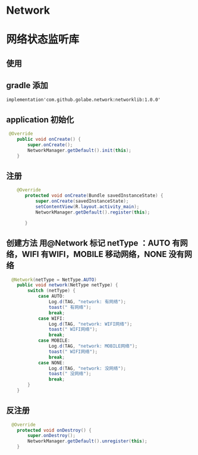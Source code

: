 # Network
# 网络状态监听库
## 使用
## gradle 添加
```xml
implementation'com.github.golabe.network:networklib:1.0.0'
```

## application  初始化
```java
 @Override
    public void onCreate() {
        super.onCreate();
        NetworkManager.getDefault().init(this);
    }
```

## 注册
```java
    @Override
       protected void onCreate(Bundle savedInstanceState) {
           super.onCreate(savedInstanceState);
           setContentView(R.layout.activity_main);
           NetworkManager.getDefault().register(this);

       }
```

## 创建方法 用@Network 标记  netType ：AUTO 有网络，WIFI 有WIFI，MOBILE 移动网络，NONE 没有网络
```java
  @Network(netType = NetType.AUTO)
    public void network(NetType netType) {
        switch (netType) {
            case AUTO:
                Log.d(TAG, "network: 有网络");
                toast(" 有网络");
                break;
            case WIFI:
                Log.d(TAG, "network: WIFI网络");
                toast(" WIFI网络");
                break;
            case MOBILE:
                Log.d(TAG, "network: MOBILE网络");
                toast(" WIFI网络");
                break;
            case NONE:
                Log.d(TAG, "network: 没网络");
                toast(" 没网络");
                break;
        }
    }
```
## 反注册
```java
  @Override
    protected void onDestroy() {
        super.onDestroy();
        NetworkManager.getDefault().unregister(this);
    }
```

